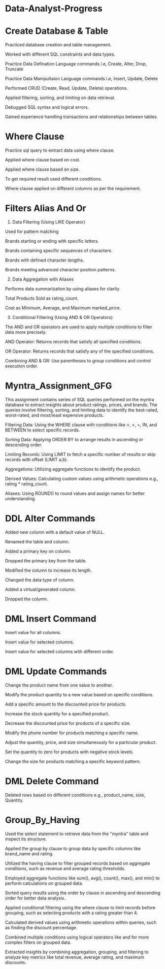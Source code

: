 # Data-Analyst-Progress

# Create Database & Table
Practiced database creation and table management.

Worked with different SQL constraints and data types.

Practice Data Defination Language commands i.e, Create, Alter, Drop, Truncate

Practice Data Manipultaion Language commands i.e, Insert, Update, Delete

Performed CRUD (Create, Read, Update, Delete) operations.

Applied filtering, sorting, and limiting on data retrieval.

Debugged SQL syntax and logical errors.

Gained experience handling transactions and relationships between tables.


# Where Clause
Practice sql query to extract data using where clause.

Applied where clause based on cost.

Applied where clause based on size.

To get required result used different conditions.

Where clause applied on different columns as per the requirement.


# Filters Alias And Or
1. Data Filtering (Using LIKE Operator)
   
Used for pattern matching

Brands starting or ending with specific letters.

Brands containing specific sequences of characters.

Brands with defined character lengths.

Brands meeting advanced character position patterns.

2. Data Aggregation with Aliases

Performs data summarization by using aliases for clarity

Total Products Sold as rating_count.

Cost as Minimum, Average, and Maximum marked_price.


3. Conditional Filtering (Using AND & OR Operators)

The AND and OR operators are used to apply multiple conditions to filter data more precisely.

AND Operator:
Returns records that satisfy all specified conditions.

OR Operator:
Returns records that satisfy any of the specified conditions.

Combining AND & OR:
Use parentheses to group conditions and control execution order.


# Myntra_Assignment_GFG
This assignment contains series of SQL queries performed on the myntra database to extract insights about product ratings, prices, and brands. The queries involve filtering, sorting, and limiting data to identify the best-rated, worst-rated, and most/least expensive products.

Filtering Data: Using the WHERE clause with conditions like >, <, =, IN, and BETWEEN to select specific records.

Sorting Data: Applying ORDER BY to arrange results in ascending or descending order.

Limiting Records: Using LIMIT to fetch a specific number of results or skip records with offset (LIMIT a,b).

Aggregations: Utilizing aggregate functions to identify the product.

Derived Values: Calculating custom values using arithmetic operations e.g., rating * rating_count.

Aliases: Using ROUND() to round values and assign names for better understanding.


# DDL Alter Commands
Added new column with a default value of NULL.

Renamed the table and column.

Added a primary key on column.

Dropped the primary key from the table.

Modified the column to increase its length.

Changed the data type of column.

Added a virtual/generated column.

Dropped the column.


# DML Insert Command
Insert value for all columns.

Insert value for selected columns.

Insert value for selected columns with different order.


# DML Update Commands
Change the product name from one value to another.

Modify the product quantity to a new value based on specific conditions.

Add a specific amount to the discounted price for products.

Increase the stock quantity for a specified product.

Decrease the discounted price for products of a specific size.

Modify the phone number for products matching a specific name.

Adjust the quantity, price, and size simultaneously for a particular product.

Set the quantity to zero for products with negative stock levels.

Change the size for products matching a specific keyword pattern.


# DML Delete Command
Deleted rows based on different conditions e.g., product_name, size, Quantity.


# Group_By_Having
Used the select statement to retrieve data from the "myntra" table and inspect its structure.

Applied the group by clause to group data by specific columns like brand_name and rating.

Utilized the having clause to filter grouped records based on aggregate conditions, such as revenue and average rating thresholds.

Employed aggregate functions like sum(), avg(), count(), max(), and min() to perform calculations on grouped data.

Sorted query results using the order by clause in ascending and descending order for better data analysis.

Applied conditional filtering using the where clause to limit records before grouping, such as selecting products with a rating greater than 4.

Calculated derived values using arithmetic operations within queries, such as finding the discount percentage.

Combined multiple conditions using logical operators like and for more complex filters on grouped data.

Extracted insights by combining aggregation, grouping, and filtering to analyze key metrics like total revenue, average rating, and maximum discounts.

